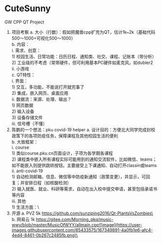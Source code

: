 # CuteSunny
GW CPP QT Project
1. 项目考察
	a. 大小（行数）：假如把魔兽cpp扩充为QT，估计1k~2k（基础代码500～1000+可视化500～1000）\
	b. 内容：\
		i. 需求、创意：\
			1) 校园生活、日常功能：日历日程、通知类、社交、课程、记账本（带分析）\
			2) 工业级的不考虑（常带硬件，但可利用基本PC硬件如麦克风，如dubler2\
		ii. 小游戏\
	c. QT特性：\
		i. 界面：\
			1) 交互，多功能，不能说打开就完事了\
			2) 集成，嵌入网页、桌面应用\
		ii. 数据流：来源、处理、输出？\
			1) 网页数据\
			2) 输入设备\
			3) 设备存储文件\
		iii. 信号槽（不懂）
2. 陈鹏的一个想法：pku covid-19 helper
	a. 设计目的：方便北大同学完成封校政策下的各项防疫任务，保障课程及其他校园生活的便利\
	b. 大致框架：\
		i. course\
			1) 类似course.pku.cn页面设计，子项为各学期各课程\
			2) 课程类中嵌入所有课程实际可能用到的通知交流软件，比如微信、teams；如不能嵌入则提供跳转按钮。主要接受上下课通知、自动打开classin或teams\
		ii. anti-covid-19\
			1) 自动检测邮箱、信息、微信等中防疫新通知（政策变更），并显示，可回复；并安排日程（如核酸检测）\
			2) 输入就医、就业、科研等需求，自动在出入校中提交申请，甚至包括承诺书等内容\
		iii. 其他\
			1) 生活方面：\
3. 开源
	a. PVZ 5k https://github.com/sunziping2016/Qt-PlantsVsZombies\
	b. 网易云 1k https://gitee.com/Morning_pkq/music-wwy/blob/master/MusicOfWYY/allmain.cpp![image](https://user-images.githubusercontent.com/65433575/167349891-4a0fb1e6-afc4-4ed4-8461-0b267c2485fb.png)\
